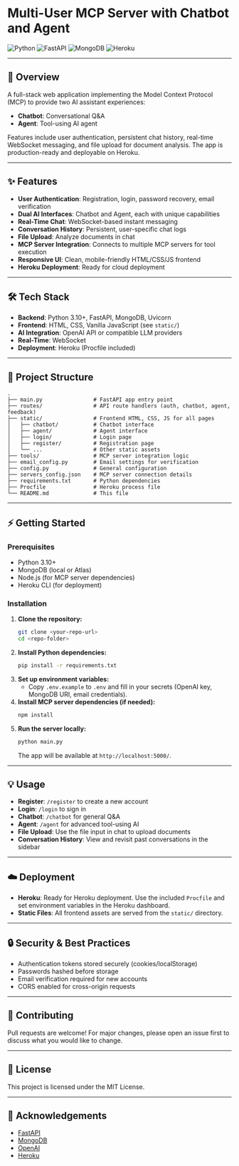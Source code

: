 # Multi-User MCP Server with Chatbot and Agent

![Python](https://img.shields.io/badge/Python-3.10%2B-blue?logo=python)
![FastAPI](https://img.shields.io/badge/FastAPI-Backend-green?logo=fastapi)
![MongoDB](https://img.shields.io/badge/MongoDB-Database-brightgreen?logo=mongodb)
![Heroku](https://img.shields.io/badge/Heroku-Ready-purple?logo=heroku)

---

## 🚀 Overview
A full-stack web application implementing the Model Context Protocol (MCP) to provide two AI assistant experiences:
- **Chatbot**: Conversational Q&A
- **Agent**: Tool-using AI agent

Features include user authentication, persistent chat history, real-time WebSocket messaging, and file upload for document analysis. The app is production-ready and deployable on Heroku.

---

## ✨ Features
- **User Authentication**: Registration, login, password recovery, email verification
- **Dual AI Interfaces**: Chatbot and Agent, each with unique capabilities
- **Real-Time Chat**: WebSocket-based instant messaging
- **Conversation History**: Persistent, user-specific chat logs
- **File Upload**: Analyze documents in chat
- **MCP Server Integration**: Connects to multiple MCP servers for tool execution
- **Responsive UI**: Clean, mobile-friendly HTML/CSS/JS frontend
- **Heroku Deployment**: Ready for cloud deployment

---

## 🛠️ Tech Stack
- **Backend**: Python 3.10+, FastAPI, MongoDB, Uvicorn
- **Frontend**: HTML, CSS, Vanilla JavaScript (see `static/`)
- **AI Integration**: OpenAI API or compatible LLM providers
- **Real-Time**: WebSocket
- **Deployment**: Heroku (Procfile included)

---

## 📁 Project Structure
```
.
├── main.py                # FastAPI app entry point
├── routes/                # API route handlers (auth, chatbot, agent, feedback)
├── static/                # Frontend HTML, CSS, JS for all pages
│   ├── chatbot/           # Chatbot interface
│   ├── agent/             # Agent interface
│   ├── login/             # Login page
│   ├── register/          # Registration page
│   └── ...                # Other static assets
├── tools/                 # MCP server integration logic
├── email_config.py        # Email settings for verification
├── config.py              # General configuration
├── servers_config.json    # MCP server connection details
├── requirements.txt       # Python dependencies
├── Procfile               # Heroku process file
└── README.md              # This file
```

---

## ⚡ Getting Started

### Prerequisites
- Python 3.10+
- MongoDB (local or Atlas)
- Node.js (for MCP server dependencies)
- Heroku CLI (for deployment)

### Installation
1. **Clone the repository:**
   ```sh
   git clone <your-repo-url>
   cd <repo-folder>
   ```
2. **Install Python dependencies:**
   ```sh
   pip install -r requirements.txt
   ```
3. **Set up environment variables:**
   - Copy `.env.example` to `.env` and fill in your secrets (OpenAI key, MongoDB URI, email credentials).
4. **Install MCP server dependencies (if needed):**
   ```sh
   npm install
   ```
5. **Run the server locally:**
   ```sh
   python main.py
   ```
   The app will be available at `http://localhost:5000/`.

---

## 💡 Usage
- **Register**: `/register` to create a new account
- **Login**: `/login` to sign in
- **Chatbot**: `/chatbot` for general Q&A
- **Agent**: `/agent` for advanced tool-using AI
- **File Upload**: Use the file input in chat to upload documents
- **Conversation History**: View and revisit past conversations in the sidebar

---

## ☁️ Deployment
- **Heroku**: Ready for Heroku deployment. Use the included `Procfile` and set environment variables in the Heroku dashboard.
- **Static Files**: All frontend assets are served from the `static/` directory.

---

## 🔒 Security & Best Practices
- Authentication tokens stored securely (cookies/localStorage)
- Passwords hashed before storage
- Email verification required for new accounts
- CORS enabled for cross-origin requests

---

## 🤝 Contributing
Pull requests are welcome! For major changes, please open an issue first to discuss what you would like to change.

---

## 📄 License
This project is licensed under the MIT License.

---

## 🙏 Acknowledgements
- [FastAPI](https://fastapi.tiangolo.com/)
- [MongoDB](https://www.mongodb.com/)
- [OpenAI](https://openai.com/)
- [Heroku](https://heroku.com/)
